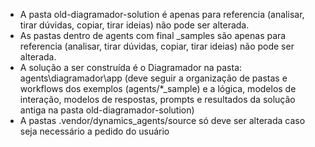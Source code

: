 - A pasta old-diagramador-solution é apenas para referencia (analisar, tirar dúvidas, copiar, tirar ideias) não pode ser alterada.
- As pastas dentro de agents com final _samples são apenas para referencia (analisar, tirar dúvidas, copiar, tirar ideias) não pode ser alterada.
- A solução a ser construída é o Diagramador na pasta: agents\diagramador\app (deve seguir a organização de pastas e workflows dos exemplos (agents/*_sample) e a lógica, modelos de interação, modelos de respostas, prompts e resultados da solução antiga na pasta old-diagramador-solution)
- A pastas .vendor/dynamics_agents/source só deve ser alterada caso seja necessário a pedido do usuário